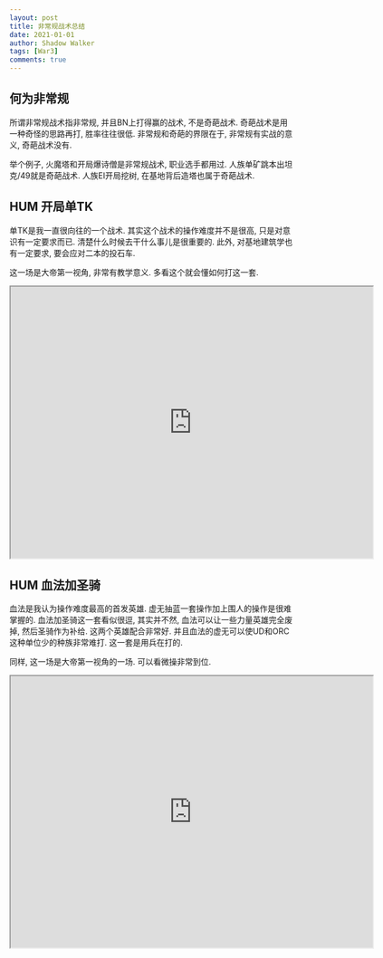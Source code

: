 ```yaml
---
layout: post
title: 非常规战术总结
date: 2021-01-01
author: Shadow Walker
tags: [War3]
comments: true
---
```


## 何为非常规

所谓非常规战术指非常规, 并且BN上打得赢的战术, 不是奇葩战术. 奇葩战术是用一种奇怪的思路再打, 胜率往往很低.  非常规和奇葩的界限在于, 非常规有实战的意义, 奇葩战术没有. 

举个例子, 火魔塔和开局爆诗僧是非常规战术, 职业选手都用过.  人族单矿跳本出坦克/49就是奇葩战术. 人族EI开局挖树, 在基地背后造塔也属于奇葩战术. 

## HUM 开局单TK

单TK是我一直很向往的一个战术. 其实这个战术的操作难度并不是很高, 只是对意识有一定要求而已. 清楚什么时候去干什么事儿是很重要的. 此外, 对基地建筑学也有一定要求, 要会应对二本的投石车. 

这一场是大帝第一视角, 非常有教学意义. 多看这个就会懂如何打这一套. 

<iframe src="https://drive.google.com/file/d/16qi370jwK_4LHgCzfSQHpcfBKsea2i2T/preview" width="640" height="480"></iframe>


## HUM 血法加圣骑

血法是我认为操作难度最高的首发英雄. 虚无抽蓝一套操作加上围人的操作是很难掌握的.  血法加圣骑这一套看似很逗, 其实并不然, 血法可以让一些力量英雄完全废掉, 然后圣骑作为补给. 这两个英雄配合非常好. 并且血法的虚无可以使UD和ORC这种单位少的种族非常难打. 这一套是用兵在打的. 

同样, 这一场是大帝第一视角的一场. 可以看微操非常到位. 

<iframe src="https://drive.google.com/file/d/14GtoQJ1A2fRur7DfDAWWEoPb8grtdsEv/preview" width="640" height="480"></iframe>